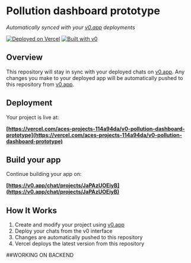 # Pollution dashboard prototype

*Automatically synced with your [v0.app](https://v0.app) deployments*

[![Deployed on Vercel](https://img.shields.io/badge/Deployed%20on-Vercel-black?style=for-the-badge&logo=vercel)](https://vercel.com/aces-projects-114a94da/v0-pollution-dashboard-prototype)
[![Built with v0](https://img.shields.io/badge/Built%20with-v0.app-black?style=for-the-badge)](https://v0.app/chat/projects/JaPAzUOEiyB)

## Overview

This repository will stay in sync with your deployed chats on [v0.app](https://v0.app).
Any changes you make to your deployed app will be automatically pushed to this repository from [v0.app](https://v0.app).

## Deployment

Your project is live at:

**[https://vercel.com/aces-projects-114a94da/v0-pollution-dashboard-prototype](https://vercel.com/aces-projects-114a94da/v0-pollution-dashboard-prototype)**

## Build your app

Continue building your app on:

**[https://v0.app/chat/projects/JaPAzUOEiyB](https://v0.app/chat/projects/JaPAzUOEiyB)**

## How It Works

1. Create and modify your project using [v0.app](https://v0.app)
2. Deploy your chats from the v0 interface
3. Changes are automatically pushed to this repository
4. Vercel deploys the latest version from this repository


##WORKING ON BACKEND
